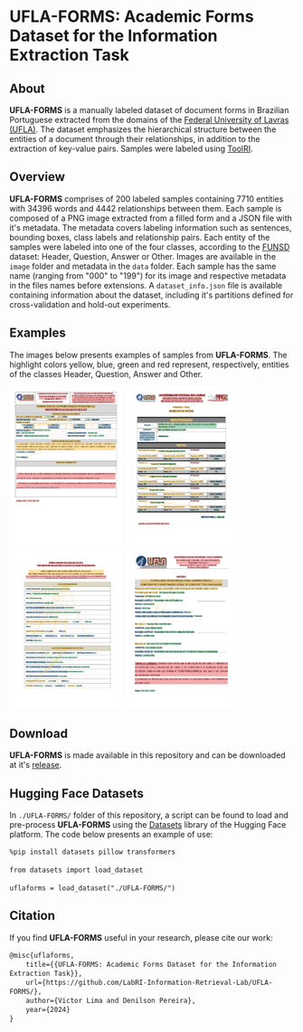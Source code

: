 # UFLA-FORMS: Academic Forms Dataset for the Information Extraction Task

## About

**UFLA-FORMS** is a manually labeled dataset of document forms in Brazilian Portuguese extracted from the domains of the <a href="https://ufla.br/">Federal University of Lavras (UFLA)</a>. The dataset emphasizes the hierarchical structure between the entities of a document through their relationships, in addition to the extraction of key-value pairs. Samples were labeled using <a href="https://github.com/Victorgonl/ToolRI/">ToolRI</a>.

## Overview

**UFLA-FORMS** comprises of 200 labeled samples containing 7710 entities with 34396 words and 4442 relationships between them. Each sample is composed of a PNG image extracted from a filled form and a JSON file with it's metadata. The metadata covers labeling information such as sentences, bounding boxes, class labels and relationship pairs. Each entity of the samples were labeled into one of the four classes, according to the <a href="https://guillaumejaume.github.io/FUNSD/">FUNSD</a> dataset: Header, Question, Answer or Other. Images are available in the `image` folder and metadata in the `data` folder. Each sample has the same name (ranging from "000" to "199") for its image and respective metadata in the files names before extensions. A `dataset_info.json` file is available containing information about the dataset, including it's partitions defined for cross-validation and hold-out experiments.

## Examples

The images below presents examples of samples from **UFLA-FORMS**. The highlight colors yellow, blue, green and red represent, respectively, entities of the classes Header, Question, Answer and Other.

<p float="left">
  <img src="./figs/example_000.png" width="200" />
  <img src="./figs/example_023.png" width="200" />
  <img src="./figs/example_069.png" width="200" />
  <img src="./figs/example_072.png" width="200" />
</p>

## Download

**UFLA-FORMS** is made available in this repository and can be downloaded at it's <a href="https://github.com/LabRI-Information-Retrieval-Lab/UFLA-FORMS/releases/tag/v1.0.0/">release</a>.

## Hugging Face Datasets

In `./UFLA-FORMS/` folder of this repository, a script can be found to load and pre-process **UFLA-FORMS** using the <a href="https://huggingface.co/docs/datasets/en/index/">Datasets</a> library of the Hugging Face platform. The code below presents an example of use:

    %pip install datasets pillow transformers

    from datasets import load_dataset

    uflaforms = load_dataset("./UFLA-FORMS/")

## Citation

If you find **UFLA-FORMS** useful in your research, please cite our work:

    @misc{uflaforms,
        title={{UFLA-FORMS: Academic Forms Dataset for the Information Extraction Task}},
        url={https://github.com/LabRI-Information-Retrieval-Lab/UFLA-FORMS/},
        author={Victor Lima and Denilson Pereira},
        year={2024}
    }